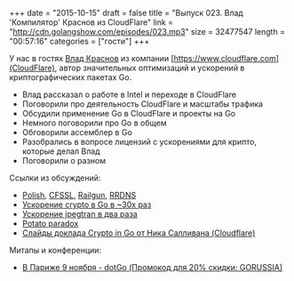 +++
date = "2015-10-15"
draft = false
title = "Выпуск 023. Влад 'Компилятор' Краснов из CloudFlare"
link = "http://cdn.golangshow.com/episodes/023.mp3"
size = 32477547
length = "00:57:16"
categories = ["гости"]
+++

У нас в гостях [Влад Краснов](https://github.com/vkrasnov) из компании [https://www.cloudflare.com](CloudFlare), автор значительных оптимизаций и ускорений в криптографических пакетах Go.

* Влад рассказал о работе в Intel и переходе в CloudFlare
* Поговорили про деятельность CloudFlare и масштабы трафика
* Обсудили применение Go в CloudFlare и проекты на Go
* Немного поговорили про Go в общем
* Обговорили ассемблер в Go
* Разобрались в вопросе лицензий с ускорениями для крипто, которые делал Влад
* Поговорили о разном

Ссылки из обсуждений:

* [Polish](https://blog.cloudflare.com/introducing-polish-automatic-image-optimizati/), [CFSSL](https://blog.cloudflare.com/introducing-cfssl/), [Railgun](https://www.cloudflare.com/railgun), [RRDNS](https://blog.cloudflare.com/cloudflare-fastest-free-dns-among-fastest-dns/)
* [Ускорение crypto в Go в ~30х раз](https://blog.cloudflare.com/go-crypto-bridging-the-performance-gap/)
* [Ускорение jpegtran в два раза](https://blog.cloudflare.com/doubling-the-speed-of-jpegtran/)
* [Potato paradox](https://en.wikipedia.org/wiki/Potato_paradox)
* [Слайды доклада Crypto in Go от Ника Салливана (Cloudflare)](http://www.slideshare.net/NicholasSullivan/whats-new-in-go-crypto-gotham-go)

Митапы и конференции:

* [В Париже 9 ноября - dotGo (Промокод для 20% скидки: GORUSSIA)](https://dotgo2015.eventbrite.com/?discount=GORUSSIA)
